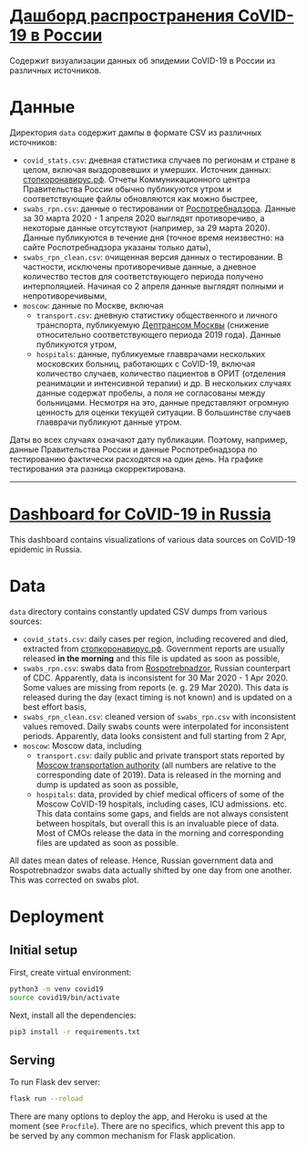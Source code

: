 # [Дашборд распространения CoVID-19 в России](http://covid19.datarythmics.com/)

Содержит визуализации данных об эпидемии CoVID-19 в России из различных источников.

# Данные

Директория `data` содержит дампы в формате CSV из различных источников:

- `covid_stats.csv`: дневная статистика случаев по регионам и стране в целом, включая выздоровевших и умерших. Источник данных: [стопкоронавирус.рф](https://xn--80aesfpebagmfblc0a.xn--p1ai/). Отчеты Коммуникационного центра Правительства России обычно публикуются утром и соответствующие файлы обновляются как можно быстрее,
- `swabs_rpn.csv`: данные о тестировании от [Роспотребнадзора](https://www.rospotrebnadzor.ru/). Данные за 30 марта 2020 - 1 апреля 2020 выглядят противоречиво, а некоторые данные отсутствуют (например, за 29 марта 2020). Данные публикуются в течение дня (точное время неизвестно: на сайте Роспотребнадзора указаны только даты),
- `swabs_rpn_clean.csv`: очищенная версия данных о тестировании. В частности, исключены противоречивые данные, а дневное количество тестов для соответствующего периода получено интерполяцией. Начиная со 2 апреля данные выглядят полными и непротиворечивыми,
- `moscow`: данные по Москве, включая
  - `transport.csv`: дневную статистику общественного и личного транспорта, публикуемую [Дептрансом Москвы](https://t.me/DtRoad) (снижение относительно соответствующего периода 2019 года). Данные публикуются утром,
  - `hospitals`: данные, публикуемые главврачами нескольких московских больниц, работающих с CoVID-19, включая количество случаев, количество пациентов в ОРИТ (отделения реанимации и интенсивной терапии) и др. В нескольких случаях данные содержат пробелы, а поля не согласованы между больницами. Несмотря на это, данные представляют огромную ценность для оценки текущей ситуации. В большинстве случаев главврачи публикуют данные утром.

Даты во всех случаях означают дату публикации. Поэтому, например, данные Правительства России и данные Роспотребнадзора по тестированию фактически расходятся на один день. На графике тестирования эта разница скорректирована.

---
# [Dashboard for CoVID-19 in Russia](http://covid19.datarythmics.com/)

This dashboard contains visualizations of various data sources on CoVID-19 epidemic in Russia.

# Data

`data` directory contains constantly updated CSV dumps from various sources:

- `covid_stats.csv`: daily cases per region, including recovered and died, extracted from [стопкоронавирус.рф](https://xn--80aesfpebagmfblc0a.xn--p1ai/). Government reports are usually released **in the morning** and this file is updated as soon as possible,
- `swabs_rpn.csv`: swabs data from [Rospotrebnadzor](https://www.rospotrebnadzor.ru/), Russian counterpart of CDC. Apparently, data is inconsistent for 30 Mar 2020  - 1 Apr 2020. Some values are missing from reports (e. g. 29 Mar 2020). This data is released during the day (exact timing is not known) and is updated on a best effort basis,
- `swabs_rpn_clean.csv`: cleaned version of `swabs_rpn.csv` with inconsistent values removed. Daily swabs counts were interpolated for inconsistent periods. Apparently, data looks consistent and full starting from 2 Apr,
- `moscow`: Moscow data, including
  - `transport.csv`: daily public and private transport stats reported by [Moscow transportation authority](https://t.me/DtRoad) (all numbers are relative to the corresponding date of 2019). Data is released in the morning and dump is updated as soon as possible,
  - `hospitals`: data, provided by chief medical officers of some of the Moscow CoVID-19 hospitals, including cases, ICU admissions. etc. This data contains some gaps, and fields are not always consistent between hospitals, but overall this is an invaluable piece of data. Most of CMOs release the data in the morning and corresponding files are updated as soon as possible.

All dates mean dates of release. Hence, Russian government data and Rospotrebnadzor swabs data actually shifted by one day from one another. This was corrected on swabs plot. 

# Deployment

## Initial setup

First, create virtual environment:

```bash
python3 -m venv covid19
source covid19/bin/activate
```

Next, install all the dependencies:

```bash
pip3 install -r requirements.txt
```

## Serving

To run Flask dev server:

```bash
flask run --reload
```

There are many options to deploy the app, and Heroku is used at the moment (see `Procfile`). There are no specifics, which prevent this app to be served by any common mechanism for Flask application.

